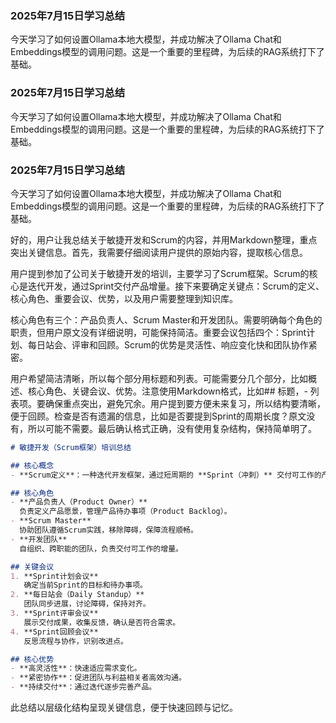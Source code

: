

### 2025年7月15日学习总结

今天学习了如何设置Ollama本地大模型，并成功解决了Ollama Chat和Embeddings模型的调用问题。这是一个重要的里程碑，为后续的RAG系统打下了基础。

### 2025年7月15日学习总结

今天学习了如何设置Ollama本地大模型，并成功解决了Ollama Chat和Embeddings模型的调用问题。这是一个重要的里程碑，为后续的RAG系统打下了基础。

### 2025年7月15日学习总结

今天学习了如何设置Ollama本地大模型，并成功解决了Ollama Chat和Embeddings模型的调用问题。这是一个重要的里程碑，为后续的RAG系统打下了基础。

<think>
好的，用户让我总结关于敏捷开发和Scrum的内容，并用Markdown整理，重点突出关键信息。首先，我需要仔细阅读用户提供的原始内容，提取核心信息。

用户提到参加了公司关于敏捷开发的培训，主要学习了Scrum框架。Scrum的核心是迭代开发，通过Sprint交付产品增量。接下来要确定关键点：Scrum的定义、核心角色、重要会议、优势，以及用户需要整理到知识库。

核心角色有三个：产品负责人、Scrum Master和开发团队。需要明确每个角色的职责，但用户原文没有详细说明，可能保持简洁。重要会议包括四个：Sprint计划、每日站会、评审和回顾。Scrum的优势是灵活性、响应变化快和团队协作紧密。

用户希望简洁清晰，所以每个部分用标题和列表。可能需要分几个部分，比如概述、核心角色、关键会议、优势。注意使用Markdown格式，比如## 标题，- 列表项。要确保重点突出，避免冗余。用户提到要方便未来复习，所以结构要清晰，便于回顾。检查是否有遗漏的信息，比如是否要提到Sprint的周期长度？原文没有，所以可能不需要。最后确认格式正确，没有使用复杂结构，保持简单明了。
</think>

```markdown
# 敏捷开发（Scrum框架）培训总结

## 核心概念
- **Scrum定义**：一种迭代开发框架，通过短周期的 **Sprint（冲刺）** 交付可工作的产品增量，强调持续交付与快速响应变化。

## 核心角色
- **产品负责人（Product Owner）**  
  负责定义产品愿景，管理产品待办事项（Product Backlog）。
- **Scrum Master**  
  协助团队遵循Scrum实践，移除障碍，保障流程顺畅。
- **开发团队**  
  自组织、跨职能的团队，负责交付可工作的增量。

## 关键会议
1. **Sprint计划会议**  
   确定当前Sprint的目标和待办事项。
2. **每日站会（Daily Standup）**  
   团队同步进展，讨论障碍，保持对齐。
3. **Sprint评审会议**  
   展示交付成果，收集反馈，确认是否符合需求。
4. **Sprint回顾会议**  
   反思流程与协作，识别改进点。

## 核心优势
- **高灵活性**：快速适应需求变化。  
- **紧密协作**：促进团队与利益相关者高效沟通。  
- **持续交付**：通过迭代逐步完善产品。
``` 

此总结以层级化结构呈现关键信息，便于快速回顾与记忆。